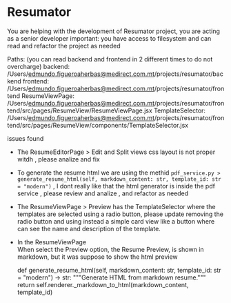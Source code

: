 # Resumator 
You are helping with the development of Resumator project, you are acting as a senior developer
important: you have access to filesystem and can read and refactor the project as needed

Paths: (you can read backend and frontend in 2 different times to do not overcharge)
backend: /Users/edmundo.figueroaherbas@medirect.com.mt/projects/resumator/backend
frontend: /Users/edmundo.figueroaherbas@medirect.com.mt/projects/resumator/frontend
ResumeViewPage: /Users/edmundo.figueroaherbas@medirect.com.mt/projects/resumator/frontend/src/pages/ResumeView/ResumeViewPage.jsx
TemplateSelector: /Users/edmundo.figueroaherbas@medirect.com.mt/projects/resumator/frontend/src/pages/ResumeView/components/TemplateSelector.jsx

issues found

- The ResumeEditorPage > Edit and Split views css layout is not proper witdh , please analize and fix

- To generate the resume html we are using the methid  `pdf_service.py > generate_resume_html(self, markdown_content: str, template_id: str = "modern")` , I dont really like that the html generator is inside the pdf service , please review and analize , and refactor as needed

- The ResumeViewPage > Preview has the TemplateSelector where the templates are selected using a radio button, please update removing the radio button and using instead a simple card view like a button where can see the name and description of the template.

- In the ResumeViewPage  
When select the Preview option, the Resume Preview, is shown in markdown, but it was suppose to show the html preview

    def generate_resume_html(self, markdown_content: str, template_id: str = "modern") -> str:
        """Generate HTML from markdown resume."""
        return self.renderer._markdown_to_html(markdown_content, template_id)